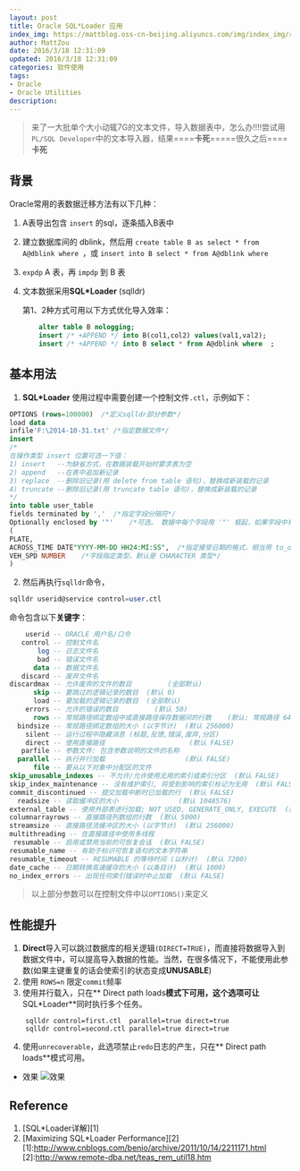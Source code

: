 ```yaml
---
layout: post
title: Oracle SQL*Loader 应用
index_img: https://mattblog.oss-cn-beijing.aliyuncs.com/img/index_img/rc30v1-application-development.png/bg
author: MattZou
date: 2016/3/18 12:31:09 
updated: 2016/3/18 12:31:09 
categories: 软件使用
tags: 
- Oracle
- Oracle Utilities
description:
---
```


> 来了一大批单个大小动辄7G的文本文件，导入数据表中，怎么办!!!!尝试用`PL/SQL Developer`中的文本导入器，结果====**卡死**=====很久之后====**卡死**
<!-- more -->

## 背景

Oracle常用的表数据迁移方法有以下几种：

1. A表导出包含 `insert` 的sql，逐条插入B表中
2. 建立数据库间的 dblink，然后用 `create table B as select * from A@dblink where `，或 `insert into B select * from A@dblink where `
3. `expdp` A 表，再 `impdp` 到 B 表
4. 文本数据采用**SQL\*Loader** (sqlldr) 

	第1、2种方式可用以下方式优化导入效率：
	
	``` sql
		alter table B nologging;  
		insert /* +APPEND */ into B(col1,col2) values(val1,val2);  
		insert /* +APPEND */ into B select * from A@dblink where  ;  
	```
## 基本用法

1. **SQL\*Loader** 使用过程中需要创建一个控制文件`.ctl`，示例如下：

  ``` sql
  OPTIONS (rows=100000)  /*定义sqlldr部分参数*/
  load data
  infile'F:\2014-10-31.txt'	/*指定数据文件*/
  insert
  /*
  在操作类型 insert 位置可选一下值：
  1) insert   --为缺省方式，在数据装载开始时要求表为空
  2) append   --在表中追加新记录
  3) replace  --删除旧记录(用 delete from table 语句)，替换成新装载的记录
  4) truncate --删除旧记录(用 truncate table 语句)，替换成新装载的记录
  */
  into table user_table
  fields terminated by ','	/*指定字段分隔符*/
  Optionally enclosed by '"' 	/*可选。 数据中每个字段用 '"' 框起，如果字段中有 "," 分隔符，可避免将字段截断*/
  (
  PLATE,
  ACROSS_TIME DATE"YYYY-MM-DD HH24:MI:SS",  /*指定接受日期的格式，相当用 to_date() 函数转换*/
  VEH_SPD NUMBER	/*字段指定类型，默认是 CHARACTER 类型*/
  )
  ```

2. 然后再执行`sqlldr`命令，

``` sql
sqlldr userid@service control=user.ctl
```

 命令包含以下**关键字**：
```sql
    userid -- ORACLE 用户名/口令
   control -- 控制文件名
       log -- 日志文件名
       bad -- 错误文件名
      data -- 数据文件名
   discard -- 废弃文件名
discardmax -- 允许废弃的文件的数目         (全部默认)
      skip -- 要跳过的逻辑记录的数目  (默认 0)
      load -- 要加载的逻辑记录的数目  (全部默认)
    errors -- 允许的错误的数目         (默认 50)
      rows -- 常规路径绑定数组中或直接路径保存数据间的行数	(默认: 常规路径 64, 所有直接路径)
  bindsize -- 常规路径绑定数组的大小 (以字节计)  (默认 256000)
    silent -- 运行过程中隐藏消息 (标题,反馈,错误,废弃,分区)
    direct -- 使用直接路径                     (默认 FALSE)
   parfile -- 参数文件: 包含参数说明的文件的名称
  parallel -- 执行并行加载                    (默认 FALSE)
      file -- 要从以下对象中分配区的文件
skip_unusable_indexes -- 不允许/允许使用无用的索引或索引分区  (默认 FALSE)
skip_index_maintenance -- 没有维护索引, 将受到影响的索引标记为无用  (默认 FALSE)
commit_discontinued -- 提交加载中断时已加载的行  (默认 FALSE)
  readsize -- 读取缓冲区的大小               (默认 1048576)
external_table -- 使用外部表进行加载; NOT_USED, GENERATE_ONLY, EXECUTE  (默认NOT_USED)
columnarrayrows -- 直接路径列数组的行数  (默认 5000)
streamsize -- 直接路径流缓冲区的大小 (以字节计)  (默认 256000)
multithreading -- 在直接路径中使用多线程
 resumable -- 启用或禁用当前的可恢复会话  (默认 FALSE)
resumable_name -- 有助于标识可恢复语句的文本字符串
resumable_timeout -- RESUMABLE 的等待时间 (以秒计)  (默认 7200)
date_cache -- 日期转换高速缓存的大小 (以条目计)  (默认 1000)
no_index_errors -- 出现任何索引错误时中止加载  (默认 FALSE)
```
>以上部分参数可以在控制文件中以`OPTIONS()`来定义

## 性能提升
1. **Direct**导入可以跳过数据库的相关逻辑`(DIRECT=TRUE)`，而直接将数据导入到数据文件中，可以提高导入数据的性能。当然，在很多情况下，不能使用此参数(如果主键重复的话会使索引的状态变成**UNUSABLE**)
2. 使用 `ROWS=n` 限定`commit`频率
3. 使用并行载入，只在** Direct path loads**模式下可用，这个选项可让**SQL\*Loader**同时执行多个任务。
```plsql
	sqlldr control=first.ctl  parallel=true direct=true	
	sqlldr control=second.ctl parallel=true direct=true
```
4.  使用`unrecoverable`，此选项禁止`redo`日志的产生，只在** Direct path loads**模式可用。  

- 效果
	![效果](https://mattblog.oss-cn-beijing.aliyuncs.com/img/sql/sqlldr.JPG)


## Reference
1. [SQL*Loader详解][1]
2. [Maximizing SQL*Loader Performance][2]
[1]:http://www.cnblogs.com/benio/archive/2011/10/14/2211171.html
[2]:http://www.remote-dba.net/teas_rem_util18.htm


